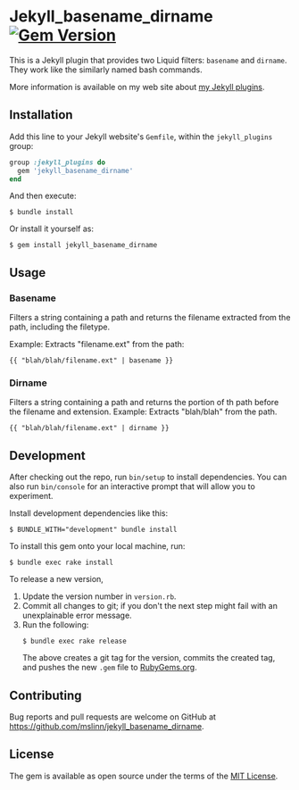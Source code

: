 Jekyll_basename_dirname
[![Gem Version](https://badge.fury.io/rb/jekyll_basename_dirname.svg)](https://badge.fury.io/rb/jekyll_basename_dirname)
===========

This is a Jekyll plugin that provides two Liquid filters: `basename` and `dirname`. 
They work like the similarly named bash commands.

More information is available on my web site about [my Jekyll plugins](https://www.mslinn.com/blog/2020/10/03/jekyll-plugins.html).


## Installation

Add this line to your Jekyll website's `Gemfile`, within the `jekyll_plugins` group:

```ruby
group :jekyll_plugins do
  gem 'jekyll_basename_dirname'
end
```

And then execute:

    $ bundle install

Or install it yourself as:

    $ gem install jekyll_basename_dirname


## Usage

### Basename
Filters a string containing a path and returns the filename extracted from the path, including the filetype.

Example: Extracts "filename.ext" from the path:
```
{{ "blah/blah/filename.ext" | basename }}
```

### Dirname

Filters a string containing a path and returns the portion of th path before the filename and extension.
Example: Extracts "blah/blah" from the path.
```
{{ "blah/blah/filename.ext" | dirname }}
```


## Development

After checking out the repo, run `bin/setup` to install dependencies. You can also run `bin/console` for an interactive prompt that will allow you to experiment.

Install development dependencies like this:
```
$ BUNDLE_WITH="development" bundle install
```

To install this gem onto your local machine, run:
```shell
$ bundle exec rake install
```

To release a new version, 
  1. Update the version number in `version.rb`.
  2. Commit all changes to git; if you don't the next step might fail with an unexplainable error message.
  3. Run the following:
     ```shell
     $ bundle exec rake release
     ```
     The above creates a git tag for the version, commits the created tag, 
     and pushes the new `.gem` file to [RubyGems.org](https://rubygems.org).


## Contributing

Bug reports and pull requests are welcome on GitHub at https://github.com/mslinn/jekyll_basename_dirname.


## License

The gem is available as open source under the terms of the [MIT License](https://opensource.org/licenses/MIT).
